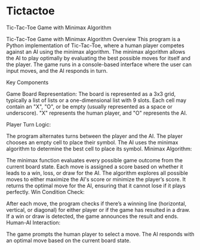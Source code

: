 # Tictactoe
Tic-Tac-Toe Game with Minimax Algorithm

Tic-Tac-Toe Game with Minimax Algorithm
Overview
This program is a Python implementation of Tic-Tac-Toe, where a human player competes against an AI using the minimax algorithm. The minimax algorithm allows the AI to play optimally by evaluating the best possible moves for itself and the player. The game runs in a console-based interface where the user can input moves, and the AI responds in turn.

Key Components

Game Board Representation:
The board is represented as a 3x3 grid, typically a list of lists or a one-dimensional list with 9 slots. Each cell may contain an "X", "O", or be empty (usually represented as a space or underscore). "X" represents the human player, and "O" represents the AI.

Player Turn Logic:

The program alternates turns between the player and the AI.
The player chooses an empty cell to place their symbol.
The AI uses the minimax algorithm to determine the best cell to place its symbol.
Minimax Algorithm:

The minimax function evaluates every possible game outcome from the current board state.
Each move is assigned a score based on whether it leads to a win, loss, or draw for the AI.
The algorithm explores all possible moves to either maximize the AI's score or minimize the player’s score.
It returns the optimal move for the AI, ensuring that it cannot lose if it plays perfectly.
Win Condition Check:

After each move, the program checks if there’s a winning line (horizontal, vertical, or diagonal) for either player or if the game has resulted in a draw.
If a win or draw is detected, the game announces the result and ends.
Human-AI Interaction:

The game prompts the human player to select a move.
The AI responds with an optimal move based on the current board state.
